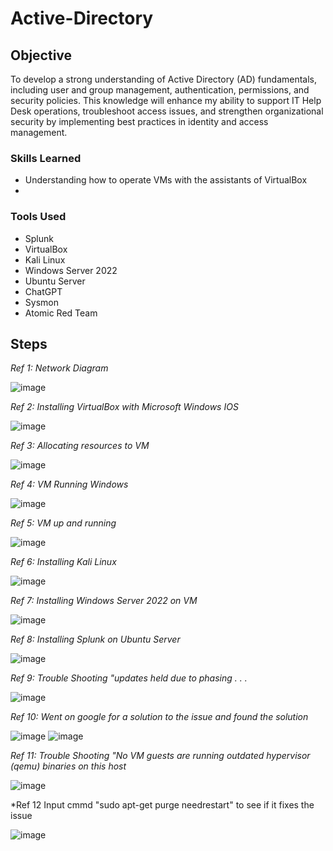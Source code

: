 # Active-Directory

## Objective
  
To develop a strong understanding of Active Directory (AD) fundamentals, including user and group management, authentication, permissions, and security policies. This knowledge will enhance my ability to support IT Help Desk operations, troubleshoot access issues, and strengthen organizational security by implementing best practices in identity and access management.

### Skills Learned

- Understanding how to operate VMs with the assistants of VirtualBox
- 

### Tools Used

- Splunk
- VirtualBox
- Kali Linux
- Windows Server 2022
- Ubuntu Server
- ChatGPT
- Sysmon
- Atomic Red Team

## Steps

*Ref 1: Network Diagram*

![image](https://github.com/user-attachments/assets/cc17c236-d5ab-442d-823d-4fb230b3e5f0)

*Ref 2: Installing VirtualBox with Microsoft Windows IOS*

![image](https://github.com/user-attachments/assets/10ca1802-7457-4fae-b203-ed8d9fefa478)

*Ref 3: Allocating resources to VM*

![image](https://github.com/user-attachments/assets/4bb867bc-41f3-4d49-ab1c-11cd133df6f8)

*Ref 4: VM Running Windows*

![image](https://github.com/user-attachments/assets/4ec1153f-7c2c-49d3-8722-0d3dae653b10)

*Ref 5: VM up and running*

![image](https://github.com/user-attachments/assets/003dc8e5-03a4-467a-8bbe-f1432bb90d27)

*Ref 6: Installing Kali Linux*

![image](https://github.com/user-attachments/assets/03bee42e-c684-48e0-b9bd-27daca956f62)

*Ref 7: Installing Windows Server 2022 on VM*

![image](https://github.com/user-attachments/assets/547d4e1a-7e1f-4cce-a230-b8ed6a9563c4)

*Ref 8: Installing Splunk on Ubuntu Server*

![image](https://github.com/user-attachments/assets/67b5aa65-3a53-460a-8644-12f9b66d57cc)

*Ref 9: Trouble Shooting "updates held due to phasing . . .*

![image](https://github.com/user-attachments/assets/83770c5a-6f16-4029-8c1b-2876c30a83a6)

*Ref 10: Went on google for a solution to the issue and found the solution*

![image](https://github.com/user-attachments/assets/92a6cbfb-295a-4181-bad7-a4e59438e8c9)
![image](https://github.com/user-attachments/assets/47817b27-b007-41c6-b403-3ce250e27d9c)

*Ref 11: Trouble Shooting "No VM guests are running outdated hypervisor (qemu) binaries on this host*

![image](https://github.com/user-attachments/assets/ec265515-6c8c-4614-b1b1-21f0715968ef)

*Ref 12 Input cmmd "sudo apt-get purge needrestart" to see if it fixes the issue

![image](https://github.com/user-attachments/assets/b5905380-a1c4-47e5-be18-bc0820b7fec3)

